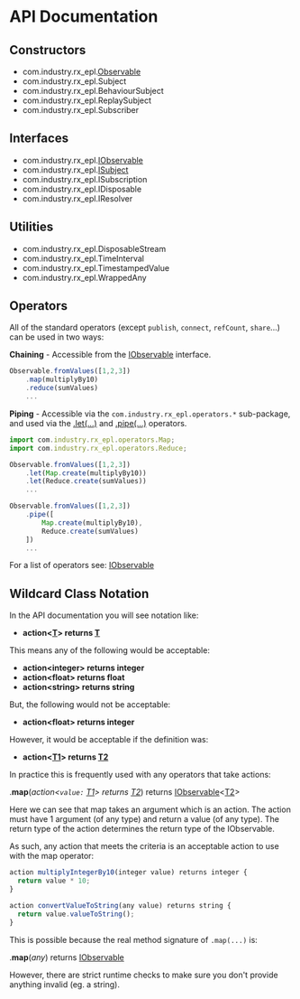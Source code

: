 
# API Documentation

## Constructors
- com.industry.rx_epl.[Observable](constructors/Observable.md#observable)
- com.industry.rx_epl.Subject
- com.industry.rx_epl.BehaviourSubject
- com.industry.rx_epl.ReplaySubject
- com.industry.rx_epl.Subscriber 

## Interfaces
- com.industry.rx_epl.[IObservable](interfaces/IObservable.md#iobservable)
- com.industry.rx_epl.[ISubject](interfaces/ISubject.md#isubject)
- com.industry.rx_epl.ISubscription
- com.industry.rx_epl.IDisposable
- com.industry.rx_epl.IResolver

## Utilities

- com.industry.rx_epl.DisposableStream
- com.industry.rx_epl.TimeInterval
- com.industry.rx_epl.TimestampedValue
- com.industry.rx_epl.WrappedAny

## Operators

All of the standard operators (except `publish`, `connect`, `refCount`, `share`...) can be used in two ways:

**Chaining** - Accessible from the [IObservable](interfaces/IObservable.md#iobservable) interface.
```javascript
Observable.fromValues([1,2,3])
	.map(multiplyBy10)
	.reduce(sumValues)
	...
```
**Piping** - Accessible via the `com.industry.rx_epl.operators.*` sub-package, and used via the [.let(...)](interfaces/IObservable.md#let) and [.pipe(...)](interfaces/IObservable.md#pipe) operators.
```javascript
import com.industry.rx_epl.operators.Map;
import com.industry.rx_epl.operators.Reduce;

Observable.fromValues([1,2,3])
	.let(Map.create(multiplyBy10))
	.let(Reduce.create(sumValues))
	...

Observable.fromValues([1,2,3])
	.pipe([
		Map.create(multiplyBy10),
		Reduce.create(sumValues)
	])
	...
```

For a list of operators see: [IObservable](interfaces/IObservable.md#iobservable)


## Wildcard Class Notation

In the API documentation you will see notation like:

- **action<[T](/#wildcard-class-notation)> returns [T](/#wildcard-class-notation)**

This means any of the following would be acceptable:

- **action\<integer> returns integer**<br/>
- **action\<float> returns float**<br/>
- **action\<string> returns string**

But, the following would not be acceptable:

- **action\<float> returns integer**<br/>

However, it would be acceptable if the definition was:

- **action<[T1](/#wildcard-class-notation)> returns [T2](/#wildcard-class-notation)**

In practice this is frequently used with any operators that take actions:

.**map**(*action<`value:` [T1](#wildcard-class-notation)> returns [T2](#wildcard-class-notation)*) returns [IObservable](#iobservable)<[T2](#wildcard-class-notation)>

Here we can see that map takes an argument which is an action. The action must have 1 argument (of any type) and return a value (of any type). 
The return type of the action determines the return type of the IObservable.

As such, any action that meets the criteria is an acceptable action to use with the map operator:

```javascript
action multiplyIntegerBy10(integer value) returns integer {
  return value * 10;
}
```
```javascript
action convertValueToString(any value) returns string {
  return value.valueToString();
}
```

This is possible because the real method signature of `.map(...)` is:

.**map**(*any*) returns [IObservable](#iobservable)

However, there are strict runtime checks to make sure you don't provide anything invalid (eg. a string).
